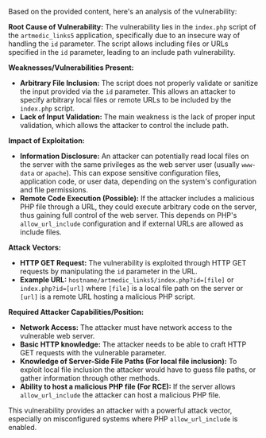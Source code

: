 Based on the provided content, here's an analysis of the vulnerability:

**Root Cause of Vulnerability:**
The vulnerability lies in the `index.php` script of the `artmedic_links5` application, specifically due to an insecure way of handling the `id` parameter. The script allows including files or URLs specified in the `id` parameter, leading to an include path vulnerability.

**Weaknesses/Vulnerabilities Present:**
- **Arbitrary File Inclusion:** The script does not properly validate or sanitize the input provided via the `id` parameter. This allows an attacker to specify arbitrary local files or remote URLs to be included by the `index.php` script.
- **Lack of Input Validation:** The main weakness is the lack of proper input validation, which allows the attacker to control the include path.

**Impact of Exploitation:**
- **Information Disclosure:** An attacker can potentially read local files on the server with the same privileges as the web server user (usually `www-data` or `apache`). This can expose sensitive configuration files, application code, or user data, depending on the system's configuration and file permissions.
- **Remote Code Execution (Possible):** If the attacker includes a malicious PHP file through a URL, they could execute arbitrary code on the server, thus gaining full control of the web server. This depends on PHP's `allow_url_include` configuration and if external URLs are allowed as include files.

**Attack Vectors:**
- **HTTP GET Request:** The vulnerability is exploited through HTTP GET requests by manipulating the `id` parameter in the URL.
- **Example URL:** `hostname/artmedic_links5/index.php?id=[file]` or `index.php?id=[url]` where `[file]` is a local file path on the server or `[url]` is a remote URL hosting a malicious PHP script.

**Required Attacker Capabilities/Position:**
- **Network Access:** The attacker must have network access to the vulnerable web server.
- **Basic HTTP knowledge:** The attacker needs to be able to craft HTTP GET requests with the vulnerable parameter.
- **Knowledge of Server-Side File Paths (For local file inclusion):** To exploit local file inclusion the attacker would have to guess file paths, or gather information through other methods.
- **Ability to host a malicious PHP file (For RCE):** If the server allows `allow_url_include` the attacker can host a malicious PHP file.

This vulnerability provides an attacker with a powerful attack vector, especially on misconfigured systems where PHP `allow_url_include` is enabled.